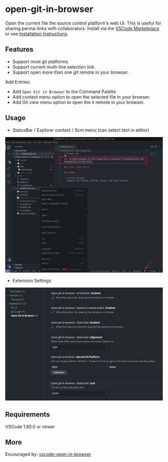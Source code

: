 # open-git-in-browser

Open the current file the source control platform's web UI. This is useful for sharing perma-links with collaborators. Install via the [VSCode Marketplace](https://marketplace.visualstudio.com/items?itemName=newhoo.open-git-in-browser) or see [Installation Instructions](https://code.visualstudio.com/api/working-with-extensions/publishing-extension#packaging-extensions).

## Features

- Support most git platforms.
- Support current multi-line selection link.
- Support open more than one git remote in your browser.

Add Entries:

- Add `Open Git in Browser` to the Command Palette.
- Add context menu option to open the selected file in your browser.
- Add Git view menu option to open the it remote in your browser.

## Usage

- StatusBar / Explorer context / Scm menu (can select text in editor)

![](docs/main.png)

- Extension Settings

![Extension settings](docs/settings.png)

## Requirements

VSCode 1.85.0 or newer

## More

Encouraged by: [vscode-open-in-browser](https://github.com/andrei-m/vscode-open-in-browser)
